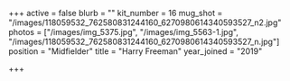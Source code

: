 +++
active = false
blurb = ""
kit_number = 16
mug_shot = "/images/118059532_762580831244160_6270980614340593527_n2.jpg"
photos = ["/images/img_5375.jpg", "/images/img_5563-1.jpg", "/images/118059532_762580831244160_6270980614340593527_n.jpg"]
position = "Midfielder"
title = "Harry Freeman"
year_joined = "2019"

+++
